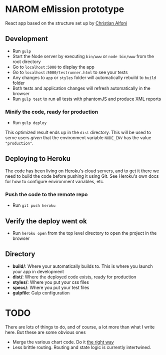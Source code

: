 # NAROM eMission prototype

React app based on the structure set up by [Christian Alfoni](git@github.com:christianalfoni/react-app-boilerplate.git)

## Development
* Run `gulp`
* Start the Node server by executing `bin/www` or `node bin/www` from the root directory
* Go to `localhost:5000` to display the app
* Go to `localhost:5000/testrunner.html` to see your tests
* Any changes to `app` or `styles` folder will automatically rebuild to `build` folder
* Both tests and application changes will refresh automatically in the browser
* Run `gulp test` to run all tests with phantomJS and produce XML reports

### Minify the code, ready for production
* Run `gulp deploy`

This optimized result ends up in the `dist` directory. This will be used to serve users *given* that the
environment variable `NODE_ENV` has the value `"production"`.

## Deploying to Heroku

The code has been living on [Heroku](http://herokuapp.com)'s cloud servers, and to get it there we need to
build the code before pushing it using Git. See Heroku's own docs for how to configure environment variables, etc.

### Push the code to the remote repo
* Run `git push heroku`

## Verify the deploy went ok
* Run `heroku open` from the top level directory to open the project in the browser

## Directory
* **build/**: Where your automatically builds to. This is where you launch your app in development
* **dist/**: Where the deployed code exists, ready for production
* **styles/**: Where you put your css files
* **specs/**: Where you put your test files
* **gulpfile**: Gulp configuration


# TODO
There are lots of things to do, and of course, a lot more than what I write here. But these are some obvious ones

- Merge the various chart code. Do it [the right way](http://nicolashery.com/integrating-d3js-visualizations-in-a-react-app)
- Less brittle routing. Routing and state logic is currently intertwined.
